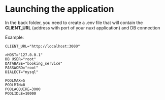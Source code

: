 # Launching the application

In the back folder, you need to create a .env file that will contain the **CLIENT_URL** (address with port of your nuxt application) and DB connection

Example:
```
CLIENT_URL="http://localhost:3000"

>HOST="127.0.0.1"
DB_USER="root"
DATABASE="booking_service"
PASSWORD="root"
DIALECT="mysql"

POOLMAX=5
POOLMIN=0
POOLACQUIRE=3000
POOLIDLE=10000

```
